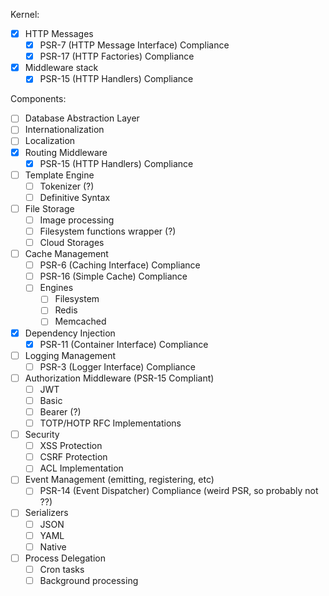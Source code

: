 Kernel:
- [x] HTTP Messages
  - [x] PSR-7 (HTTP Message Interface) Compliance
  - [x] PSR-17 (HTTP Factories) Compliance
- [x] Middleware stack
  - [x] PSR-15 (HTTP Handlers) Compliance

Components:
- [ ] Database Abstraction Layer
- [ ] Internationalization
- [ ] Localization
- [x] Routing Middleware
  - [x] PSR-15 (HTTP Handlers) Compliance
- [ ] Template Engine
  - [ ] Tokenizer (?)
  - [ ] Definitive Syntax
- [ ] File Storage
  - [ ] Image processing
  - [ ] Filesystem functions wrapper (?)
  - [ ] Cloud Storages
- [ ] Cache Management
  - [ ] PSR-6 (Caching Interface) Compliance
  - [ ] PSR-16 (Simple Cache) Compliance
  - [ ] Engines
    - [ ] Filesystem
    - [ ] Redis
    - [ ] Memcached
- [x] Dependency Injection
  - [x] PSR-11 (Container Interface) Compliance
- [ ] Logging Management
  - [ ] PSR-3 (Logger Interface) Compliance
- [ ] Authorization Middleware (PSR-15 Compliant)
  - [ ] JWT
  - [ ] Basic
  - [ ] Bearer (?)
  - [ ] TOTP/HOTP RFC Implementations
- [ ] Security
  - [ ] XSS Protection
  - [ ] CSRF Protection
  - [ ] ACL Implementation
- [ ] Event Management (emitting, registering, etc)
  - [ ] PSR-14 (Event Dispatcher) Compliance (weird PSR, so probably not ??)
- [ ] Serializers
  - [ ] JSON
  - [ ] YAML
  - [ ] Native
- [ ] Process Delegation
  - [ ] Cron tasks
  - [ ] Background processing
